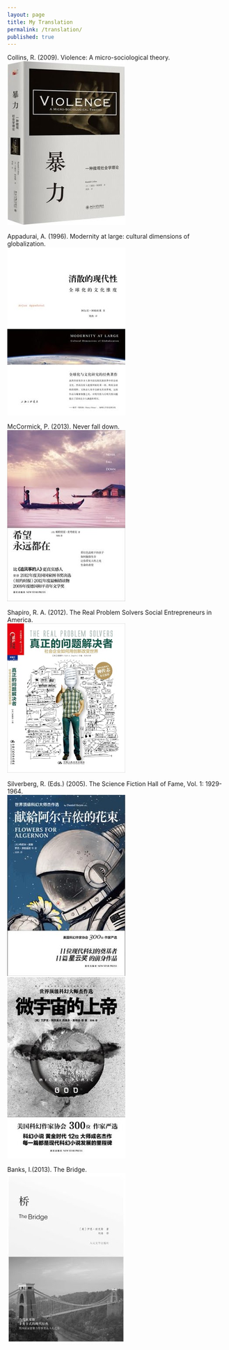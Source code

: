 ```yaml
---
layout: page
title: My Translation
permalink: /translation/
published: true
---
```

Collins, R. (2009). Violence: A micro-sociological theory.   
![](/images/violence.jpg)   

Appadurai, A. (1996). Modernity at large: cultural dimensions of globalization.   
![](/images/modernity.jpg)   

McCormick, P. (2013). Never fall down.    
![](/images/hope.jpg)   

Shapiro, R. A. (2012). The Real Problem Solvers Social Entrepreneurs in America.   
![](/images/problem.jpg)   

Silverberg, R. (Eds.) (2005). The Science Fiction Hall of Fame, Vol. 1: 1929-1964.   
![](/images/flowers.jpg)
![](/images/god.jpg)   

Banks, I.(2013). The Bridge.   
![](/images/bridge.jpg)   

